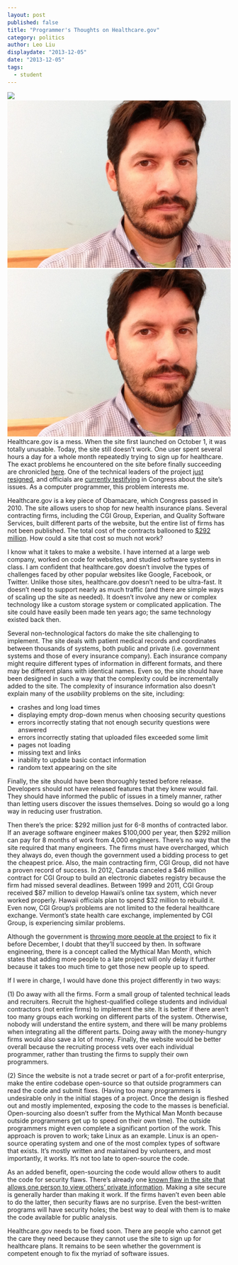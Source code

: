 ```yaml
---
layout: post
published: false
title: "Programmer's Thoughts on Healthcare.gov"
category: politics
author: Leo Liu
displaydate: "2013-12-05"
date: "2013-12-05"
tags: 
  - student
---
```


![](/assets/test2.png)
![image.jpg](/assets/image.jpg)
![](/assets/image.jpg)
Healthcare.gov is a mess. When the site first launched on October 1, it was totally unusable. Today, the site still doesn’t work. One user spent several hours a day for a whole month repeatedly trying to sign up for healthcare. The exact problems he encountered on the site before finally succeeding are chronicled [here](http://www.cnbc.com/id/101171790). One of the technical leaders of the project [just resigned](http://www.washingtonpost.com/blogs/wonkblog/wp/2013/11/06/healthcare-govs-head-tech-guy-is-out/), and officials are [currently testifying](http://online.wsj.com/news/articles/SB10001424052702303309504579181763508216406) in Congress about the site’s issues. As a computer programmer, this problem interests me.

Healthcare.gov is a key piece of Obamacare, which Congress passed in 2010. The site allows users to shop for new health insurance plans. Several contracting firms, including the CGI Group, Experian, and Quality Software Services, built different parts of the website, but the entire list of firms has not been published. The total cost of the contracts ballooned to [$292 million](http://uk.reuters.com/article/2013/10/17/uk-usa-healthcare-technology-insight-idUKBRE99G06120131017). How could a site that cost so much not work?

I know what it takes to make a website. I have interned at a large web company, worked on code for websites, and studied software systems in class. I am confident that healthcare.gov doesn’t involve the types of challenges faced by other popular websites like Google, Facebook, or Twitter. Unlike those sites, healthcare.gov doesn’t need to be ultra-fast. It doesn’t need to support nearly as much traffic (and there are simple ways of scaling up the site as needed). It doesn’t involve any new or complex technology like a custom storage system or complicated application. The site could have easily been made ten years ago; the same technology existed back then.

Several non-technological factors do make the site challenging to implement. The site deals with patient medical records and coordinates between thousands of systems, both public and private (i.e. government systems and those of every insurance company). Each insurance company might require different types of information in different formats, and there may be different plans with identical names. Even so, the site should have been designed in such a way that the complexity could be incrementally added to the site. The complexity of insurance information also doesn’t explain many of the _usability_ problems on the site, including:
- crashes and long load times
- displaying empty drop-down menus when choosing security questions
- errors incorrectly stating that not enough security questions were answered
- errors incorrectly stating that uploaded files exceeded some limit
- pages not loading
- missing text and links
- inability to update basic contact information
- random text appearing on the site

Finally, the site should have been thoroughly tested before release. Developers should not have released features that they knew would fail. They should have informed the public of issues in a timely manner, rather than letting users discover the issues themselves. Doing so would go a long way in reducing user frustration.

Then there’s the price: $292 million just for 6-8 months of contracted labor. If an average software engineer makes $100,000 per year, then $292 million can pay for 8 months of work from 4,000 engineers. There’s no way that the site required that many engineers. The firms must have overcharged, which they always do, even though the government used a bidding process to get the cheapest price. Also, the main contracting firm, CGI Group, did not have a proven record of success. In 2012, Canada canceled a $46 million contract for CGI Group to build an electronic diabetes registry because the firm had missed several deadlines. Between 1999 and 2011, CGI Group received $87 million to develop Hawaii’s online tax system, which never worked properly. Hawaii officials plan to spend $32 million to rebuild it. Even now, CGI Group’s problems are not limited to the federal healthcare exchange. Vermont’s state health care exchange, implemented by CGI Group, is experiencing similar problems.

Although the government is [throwing more people at the project](http://www.bloomberg.com/news/2013-10-31/google-oracle-workers-enlisted-for-obamacare-tech-surge-.html) to fix it before December, I doubt that they’ll succeed by then. In software engineering, there is a concept called the Mythical Man Month, which states that adding more people to a late project will only delay it further because it takes too much time to get those new people up to speed.

If I were in charge, I would have done this project differently in two ways:

(1) Do away with all the firms. Form a small group of talented technical leads and recruiters. Recruit the highest-qualified college students and individual contractors (not entire firms) to implement the site. It is better if there aren’t too many groups each working on different parts of the system. Otherwise, nobody will understand the entire system, and there will be many problems when integrating all the different parts. Doing away with the money-hungry firms would also save a lot of money. Finally, the website would be better overall because the recruiting process vets over each individual programmer, rather than trusting the firms to supply their own programmers.

(2) Since the website is not a trade secret or part of a for-profit enterprise, make the entire codebase open-source so that outside programmers can read the code and submit fixes. (Having too many programmers is undesirable only in the initial stages of a project. Once the design is fleshed out and mostly implemented, exposing the code to the masses is beneficial. Open-sourcing also doesn’t suffer from the Mythical Man Month because outside programmers get up to speed on their own time). The outside programmers might even complete a significant portion of the work. This approach is proven to work; take Linux as an example. Linux is an open-source operating system and one of the most complex types of software that exists. It’s mostly written and maintained by volunteers, and most importantly, it works. It’s not too late to open-source the code.

As an added benefit, open-sourcing the code would allow others to audit the code for security flaws. There’s already one [known flaw in the site that allows one person to view others’ private information](http://blog.heritage.org/2013/11/02/exclusive-healthcare-gov-users-warn-of-security-risk-breach-of-privacy/). Making a site secure is generally harder than making it work. If the firms haven’t even been able to do the latter, then security flaws are no surprise. Even the best-written programs will have security holes; the best way to deal with them is to make the code available for public analysis.

Healthcare.gov needs to be fixed soon. There are people who cannot get the care they need because they cannot use the site to sign up for healthcare plans. It remains to be seen whether the government is competent enough to fix the myriad of software issues.